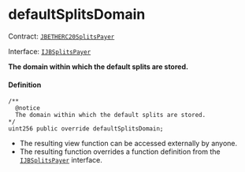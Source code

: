 # defaultSplitsDomain

Contract: [`JBETHERC20SplitsPayer`](/docs/v4/deprecated/v2/contracts/or-utilities/jbetherc20splitspayer/README.md)

Interface: [`IJBSplitsPayer`](/docs/v4/deprecated/v2/interfaces/ijbsplitspayer.md)

**The domain within which the default splits are stored.**

#### Definition

```
/**
  @notice
  The domain within which the default splits are stored.
*/
uint256 public override defaultSplitsDomain;
```

* The resulting view function can be accessed externally by anyone.
* The resulting function overrides a function definition from the [`IJBSplitsPayer`](/docs/v4/deprecated/v2/interfaces/ijbsplitspayer.md) interface.
